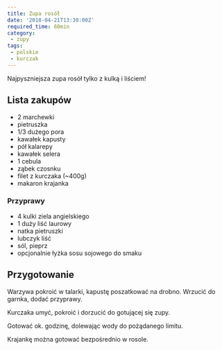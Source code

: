 ```yaml
---
title: Zupa rosół
date: '2018-04-21T13:30:00Z'
required_time: 60min
category:
 - zupy
tags:
 - polskie
 - kurczak
---
```


Najpyszniejsza zupa rosół tylko z kulką i liściem!

<!---- splitter ---->

## Lista zakupów

 - 2 marchewki
 - pietruszka
 - 1/3 dużego pora
 - kawałek kapusty
 - pół kalarepy
 - kawałek selera
 - 1 cebula
 - ząbek czosnku
 - filet z kurczaka (~400g)
 - makaron krajanka

### Przyprawy

 - 4 kulki ziela angielskiego
 - 1 duży liść laurowy
 - natka pietruszki
 - lubczyk liść
 - sól, pieprz
 - opcjonalnie łyżka sosu sojowego do smaku

<!---- splitter ---->

## Przygotowanie
Warzywa pokroić w talarki, kapustę poszatkować na drobno. Wrzucić do garnka, dodać przyprawy.

Kurczaka umyć, pokroić i dorzucić do gotującej się zupy.

Gotować ok. godzinę, dolewając wody do pożądanego limitu.

Krajankę można gotować bezpośrednio w rosole.
